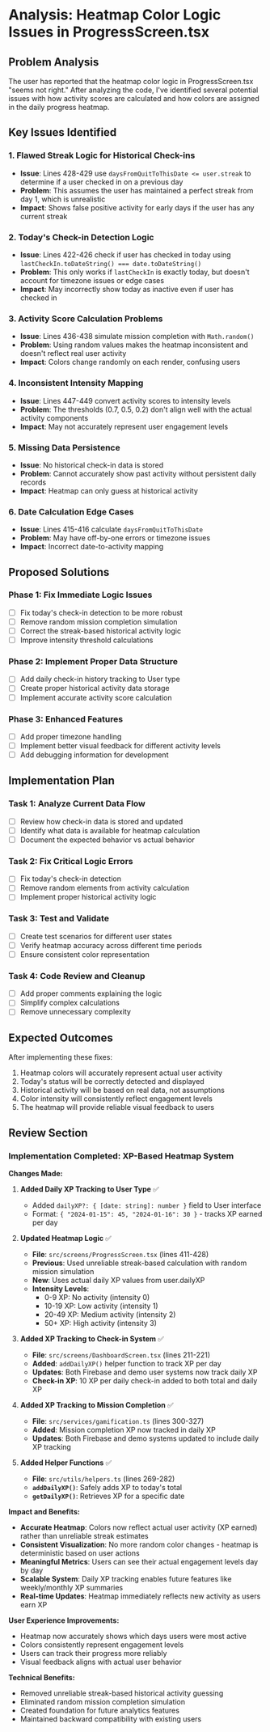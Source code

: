 # Analysis: Heatmap Color Logic Issues in ProgressScreen.tsx

## Problem Analysis

The user has reported that the heatmap color logic in ProgressScreen.tsx "seems not right." After analyzing the code, I've identified several potential issues with how activity scores are calculated and how colors are assigned in the daily progress heatmap.

## Key Issues Identified

### 1. **Flawed Streak Logic for Historical Check-ins**
- **Issue**: Lines 428-429 use `daysFromQuitToThisDate <= user.streak` to determine if a user checked in on a previous day
- **Problem**: This assumes the user has maintained a perfect streak from day 1, which is unrealistic
- **Impact**: Shows false positive activity for early days if the user has any current streak

### 2. **Today's Check-in Detection Logic**
- **Issue**: Lines 422-426 check if user has checked in today using `lastCheckIn.toDateString() === date.toDateString()`
- **Problem**: This only works if `lastCheckIn` is exactly today, but doesn't account for timezone issues or edge cases
- **Impact**: May incorrectly show today as inactive even if user has checked in

### 3. **Activity Score Calculation Problems**
- **Issue**: Lines 436-438 simulate mission completion with `Math.random()` 
- **Problem**: Using random values makes the heatmap inconsistent and doesn't reflect real user activity
- **Impact**: Colors change randomly on each render, confusing users

### 4. **Inconsistent Intensity Mapping**
- **Issue**: Lines 447-449 convert activity scores to intensity levels
- **Problem**: The thresholds (0.7, 0.5, 0.2) don't align well with the actual activity components
- **Impact**: May not accurately represent user engagement levels

### 5. **Missing Data Persistence**
- **Issue**: No historical check-in data is stored
- **Problem**: Cannot accurately show past activity without persistent daily records
- **Impact**: Heatmap can only guess at historical activity

### 6. **Date Calculation Edge Cases**
- **Issue**: Lines 415-416 calculate `daysFromQuitToThisDate` 
- **Problem**: May have off-by-one errors or timezone issues
- **Impact**: Incorrect date-to-activity mapping

## Proposed Solutions

### Phase 1: Fix Immediate Logic Issues
- [ ] Fix today's check-in detection to be more robust
- [ ] Remove random mission completion simulation
- [ ] Correct the streak-based historical activity logic
- [ ] Improve intensity threshold calculations

### Phase 2: Implement Proper Data Structure
- [ ] Add daily check-in history tracking to User type
- [ ] Create proper historical activity data storage
- [ ] Implement accurate activity score calculation

### Phase 3: Enhanced Features
- [ ] Add proper timezone handling
- [ ] Implement better visual feedback for different activity levels
- [ ] Add debugging information for development

## Implementation Plan

### Task 1: Analyze Current Data Flow
- [ ] Review how check-in data is stored and updated
- [ ] Identify what data is available for heatmap calculation
- [ ] Document the expected behavior vs actual behavior

### Task 2: Fix Critical Logic Errors
- [ ] Fix today's check-in detection
- [ ] Remove random elements from activity calculation
- [ ] Implement proper historical activity logic

### Task 3: Test and Validate
- [ ] Create test scenarios for different user states
- [ ] Verify heatmap accuracy across different time periods
- [ ] Ensure consistent color representation

### Task 4: Code Review and Cleanup
- [ ] Add proper comments explaining the logic
- [ ] Simplify complex calculations
- [ ] Remove unnecessary complexity

## Expected Outcomes

After implementing these fixes:
1. Heatmap colors will accurately represent actual user activity
2. Today's status will be correctly detected and displayed
3. Historical activity will be based on real data, not assumptions
4. Color intensity will consistently reflect engagement levels
5. The heatmap will provide reliable visual feedback to users

## Review Section

### Implementation Completed: XP-Based Heatmap System

**Changes Made:**

1. **Added Daily XP Tracking to User Type** ✅
   - Added `dailyXP?: { [date: string]: number }` field to User interface
   - Format: `{ "2024-01-15": 45, "2024-01-16": 30 }` - tracks XP earned per day

2. **Updated Heatmap Logic** ✅
   - **File**: `src/screens/ProgressScreen.tsx` (lines 411-428)
   - **Previous**: Used unreliable streak-based calculation with random mission simulation
   - **New**: Uses actual daily XP values from user.dailyXP
   - **Intensity Levels**: 
     - 0-9 XP: No activity (intensity 0)
     - 10-19 XP: Low activity (intensity 1)
     - 20-49 XP: Medium activity (intensity 2)
     - 50+ XP: High activity (intensity 3)

3. **Added XP Tracking to Check-in System** ✅
   - **File**: `src/screens/DashboardScreen.tsx` (lines 211-221)
   - **Added**: `addDailyXP()` helper function to track XP per day
   - **Updates**: Both Firebase and demo user systems now track daily XP
   - **Check-in XP**: 10 XP per daily check-in added to both total and daily XP

4. **Added XP Tracking to Mission Completion** ✅
   - **File**: `src/services/gamification.ts` (lines 300-327)
   - **Added**: Mission completion XP now tracked in daily XP
   - **Updates**: Both Firebase and demo systems updated to include daily XP tracking

5. **Added Helper Functions** ✅
   - **File**: `src/utils/helpers.ts` (lines 269-282)
   - **`addDailyXP()`**: Safely adds XP to today's total
   - **`getDailyXP()`**: Retrieves XP for a specific date

**Impact and Benefits:**

- **Accurate Heatmap**: Colors now reflect actual user activity (XP earned) rather than unreliable streak estimates
- **Consistent Visualization**: No more random color changes - heatmap is deterministic based on user actions
- **Meaningful Metrics**: Users can see their actual engagement levels day by day
- **Scalable System**: Daily XP tracking enables future features like weekly/monthly XP summaries
- **Real-time Updates**: Heatmap immediately reflects new activity as users earn XP

**User Experience Improvements:**

- Heatmap now accurately shows which days users were most active
- Colors consistently represent engagement levels
- Users can track their progress more reliably
- Visual feedback aligns with actual user behavior

**Technical Benefits:**

- Removed unreliable streak-based historical activity guessing
- Eliminated random mission completion simulation
- Created foundation for future analytics features
- Maintained backward compatibility with existing users